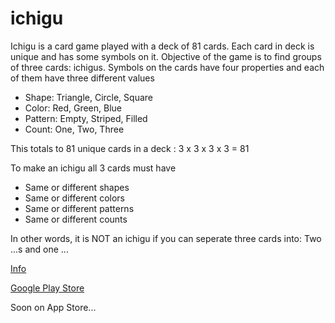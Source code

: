 ichigu
======


Ichigu is a card game played with a deck of 81 cards. Each card in deck is unique and has some symbols on it. Objective of the game is to find groups of three cards: ichigus. Symbols on the cards have four properties and each of them have three different values

   - Shape: Triangle, Circle, Square
   - Color: Red, Green, Blue
   - Pattern: Empty, Striped, Filled
   - Count: One, Two, Three

This totals to 81 unique cards in a deck : 3 x 3 x 3 x 3 = 81

To make an ichigu all 3 cards must have

   - Same or different shapes
   - Same or different colors
   - Same or different patterns
   - Same or different counts

In other words, it is NOT an ichigu if you can seperate three cards into: Two ...s and one ...

[Info](http://www.turpgames.com/ichigu.html)

[Google Play Store](https://play.google.com/store/apps/details?id=com.turpgames.ichigu)

Soon on App Store...
